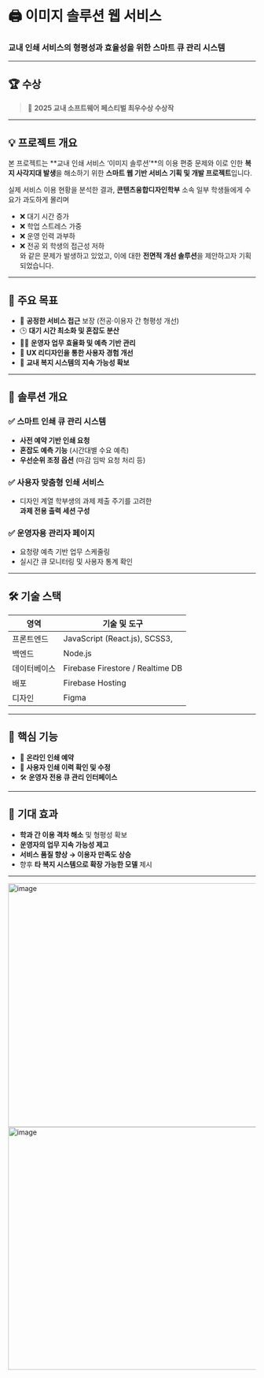 # 🖨️ 이미지 솔루션 웹 서비스  
### 교내 인쇄 서비스의 형평성과 효율성을 위한 스마트 큐 관리 시스템

---

## 🏆 수상  
> 🏅 **2025 교내 소프트웨어 페스티벌 최우수상 수상작**  
---

## 💡 프로젝트 개요

본 프로젝트는 **교내 인쇄 서비스 ‘이미지 솔루션’**의 이용 편중 문제와 이로 인한 **복지 사각지대 발생**을 해소하기 위한 **스마트 웹 기반 서비스 기획 및 개발 프로젝트**입니다.

실제 서비스 이용 현황을 분석한 결과, **콘텐츠융합디자인학부** 소속 일부 학생들에게 수요가 과도하게 몰리며  
- ❌ 대기 시간 증가  
- ❌ 학업 스트레스 가중  
- ❌ 운영 인력 과부하  
- ❌ 전공 외 학생의 접근성 저하  
와 같은 문제가 발생하고 있었고, 이에 대한 **전면적 개선 솔루션**을 제안하고자 기획되었습니다.

---

## 🎯 주요 목표

- 🔁 **공정한 서비스 접근** 보장 (전공·이용자 간 형평성 개선)  
- 🕒 **대기 시간 최소화 및 혼잡도 분산**  
- 👨‍💻 **운영자 업무 효율화 및 예측 기반 관리**  
- 🎨 **UX 리디자인을 통한 사용자 경험 개선**  
- 🏫 **교내 복지 시스템의 지속 가능성 확보**

---

## 🧠 솔루션 개요

### ✅ **스마트 인쇄 큐 관리 시스템**

- **사전 예약 기반 인쇄 요청**
- **혼잡도 예측 기능** (시간대별 수요 예측)
- **우선순위 조정 옵션** (마감 임박 요청 처리 등)

### ✅ **사용자 맞춤형 인쇄 서비스**

- 디자인 계열 학부생의 과제 제출 주기를 고려한  
  **과제 전용 출력 세션 구성**

### ✅ **운영자용 관리자 페이지**

- 요청량 예측 기반 업무 스케줄링
- 실시간 큐 모니터링 및 사용자 통계 확인

---

## 🛠️ 기술 스택

| 영역           | 기술 및 도구 |
|----------------|--------------|
| 프론트엔드     | JavaScript (React.js), SCSS3, |
| 백엔드         | Node.js |
| 데이터베이스   | Firebase Firestore / Realtime DB |
| 배포           |  Firebase Hosting |
| 디자인         | Figma |

---

## 📱 핵심 기능

- 📆 **온라인 인쇄 예약**
- 🧾 **사용자 인쇄 이력 확인 및 수정**
- 🛠️ **운영자 전용 큐 관리 인터페이스**

---

## 🌱 기대 효과

- **학과 간 이용 격차 해소** 및 형평성 확보
- **운영자의 업무 지속 가능성 제고**
- **서비스 품질 향상 → 이용자 만족도 상승**
- 향후 **타 복지 시스템으로 확장 가능한 모델** 제시

---
<img width="772" height="495" alt="image" src="https://github.com/user-attachments/assets/5bdf2909-a14c-42be-b7a0-81ab37fb358c" />
<img width="775" height="493" alt="image" src="https://github.com/user-attachments/assets/48c747ee-3238-40d5-94fb-b7c081b9aa36" />


